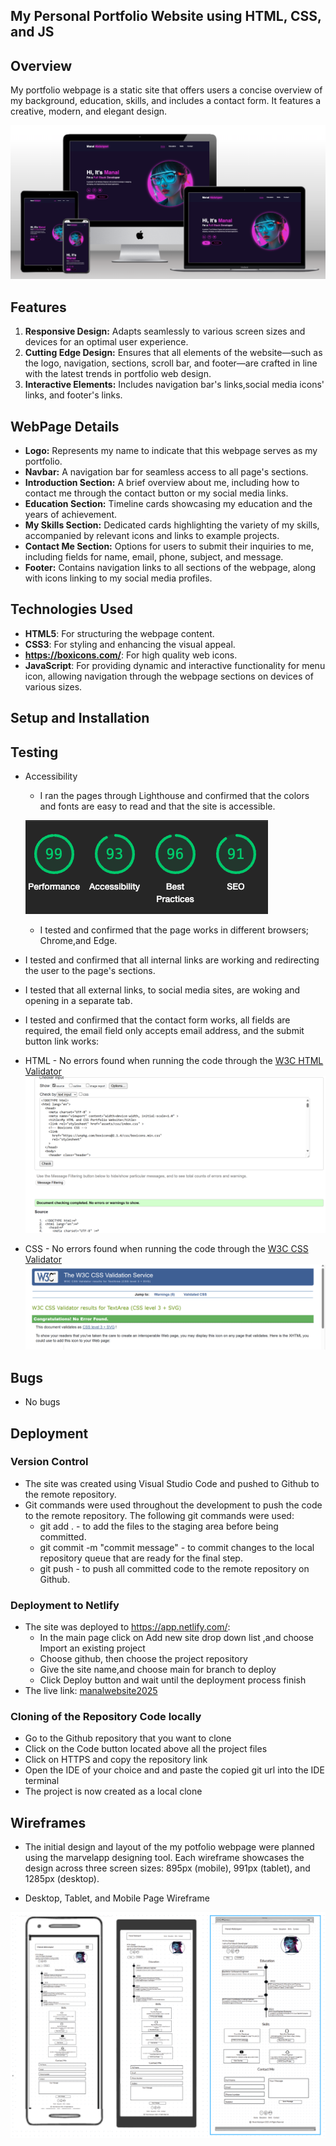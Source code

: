 ## My Personal Portfolio Website using HTML, CSS, and JS

## Overview

My portfolio webpage is a static site that offers users a concise overview of my background, education, skills, and includes a contact form. It features a creative, modern, and elegant design.

![Screenshot of the websites homepage on different devices](assets/images/responsive.png)

## Features

1. **Responsive Design:** Adapts seamlessly to various screen sizes and devices for an optimal user experience.
2. **Cutting Edge Design:** Ensures that all elements of the website—such as the logo, navigation, sections, scroll bar, and footer—are crafted in line with the latest trends in portfolio web design.
3. **Interactive Elements:** Includes navigation bar's links,social media icons' links, and footer's links.

## WebPage Details

- **Logo:** Represents my name to indicate that this webpage serves as my portfolio.
- **Navbar:** A navigation bar for seamless access to all page's sections.
- **Introduction Section:** A brief overview about me, including how to contact me through the contact button or my social media links.
- **Education Section:** Timeline cards showcasing my education and the years of achievement.
- **My Skills Section:** Dedicated cards highlighting the variety of my skills, accompanied by relevant icons and links to example projects.
- **Contact Me Section:** Options for users to submit their inquiries to me, including fields for name, email, phone, subject, and message.
- **Footer:** Contains navigation links to all sections of the webpage, along with icons linking to my social media profiles.

## Technologies Used

- **HTML5**: For structuring the webpage content.
- **CSS3**: For styling and enhancing the visual appeal.
- **https://boxicons.com/**: For high quality web icons.
- **JavaScript**: For providing dynamic and interactive functionality for menu icon, allowing navigation through the webpage sections on devices of various sizes.

## Setup and Installation

## Testing

- Accessibility

  - I ran the pages through Lighthouse and confirmed that the colors and fonts are easy to read and that the site is accessible.

  ![Screenshot of the websites homepage on different devices](assets/images/test.png)

  - I tested and confirmed that the page works in different browsers; Chrome,and Edge.

- I tested and confirmed that all internal links are working and redirecting the user to the page's sections.
- I tested that all external links, to social media sites, are woking and opening in a separate tab.
- I tested and confirmed that the contact form works, all fields are required, the email field only accepts email address, and the submit button link works:
- HTML - No errors found when running the code through the [W3C HTML Validator](https://validator.w3.org/)
  ![Screenshot of the HTML Validator result](/assets/images/htmltest.png)

- CSS - No errors found when running the code through the [W3C CSS Validator](https://jigsaw.w3.org/css-validator/)
  ![Screenshot of the CSS validator result](/assets/images/csstest.png)

## Bugs

- No bugs

## Deployment

### Version Control

- The site was created using Visual Studio Code and pushed to Github to the remote repository.
- Git commands were used throughout the development to push the code to the remote repository. The following git commands were used:
  - git add . - to add the files to the staging area before being committed.
  - git commit -m "commit message" - to commit changes to the local repository queue that are ready for the final step.
  - git push - to push all committed code to the remote repository on Github.

### Deployment to Netlify

- The site was deployed to https://app.netlify.com/:
  - In the main page click on Add new site drop down list ,and choose Import an existing project
  - Choose github, then choose the project repository
  - Give the site name,and choose main for branch to deploy
  - Click Deploy button and wait until the deployment process finish
- The live link: [manalwebsite2025](https://manalwebsite2025.netlify.app/)

### Cloning of the Repository Code locally

- Go to the Github repository that you want to clone
- Click on the Code button located above all the project files
- Click on HTTPS and copy the repository link
- Open the IDE of your choice and and paste the copied git url into the IDE terminal
- The project is now created as a local clone

## Wireframes
-   The initial design and layout of the my potfolio webpage were planned using the marvelapp designing tool. Each wireframe showcases the design across three screen sizes: 895px (mobile), 991px (tablet), and  1285px (desktop).

- Desktop, Tablet, and Mobile Page Wireframe


![screenshot of desktop page wire frame](assets/images/appereance.png)



